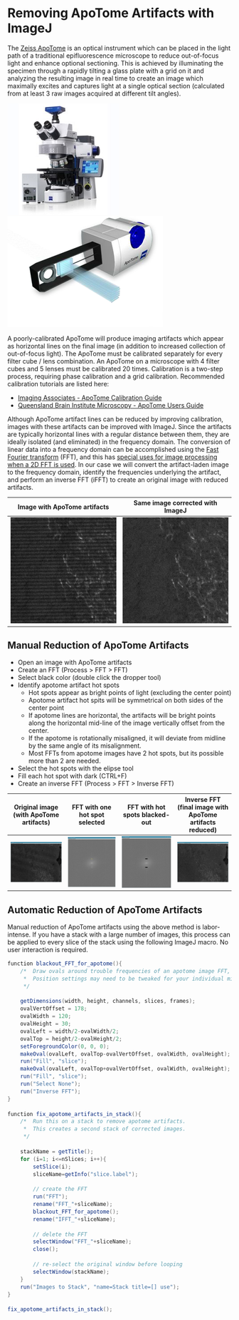 # Removing ApoTome Artifacts with ImageJ

The [Zeiss ApoTome](http://zeiss-campus.magnet.fsu.edu/tutorials/opticalsectioning/apotome/indexflash.html) is an optical instrument which can be placed in the light path of a traditional epifluorescence microscope to reduce out-of-focus light and enhance optional sectioning. This is achieved by illuminating the specimen through a rapidly tilting a glass plate with a grid on it and analyzing the resulting image in real time to create an image which maximally excites and captures light at a single optical section (calculated from at least 3 raw images acquired at different tilt angles).

![](pics/apotome-scope.jpg)
![](pics/apotome-device.png)

A poorly-calibrated ApoTome will produce imaging artifacts which appear as horizontal lines on the final image (in addition to increased collection of out-of-focus light). The ApoTome must be calibrated separately for every filter cube / lens combination. An ApoTome on a microscope with 4 filter cubes and 5 lenses must be calibrated 20 times. Calibration is a two-step process, requiring phase calibration and a grid calibration. Recommended calibration tutorials are listed here:
* [Imaging Associates - ApoTome Calibration Guide](http://www.usask.ca/biology/scopes/ApoTome%20Takeoff%20Guide%20%28calibration%29.pdf)
* [Queensland Brain Institute Microscopy - ApoTome Users Guide](http://web.qbi.uq.edu.au/microscopy/wp-content/uploads/2011/pdfs/Apotome_Guide.pdf)

Although ApoTome artifact lines can be reduced by improving calibration, images with these artifacts can be improved with ImageJ. Since the artifacts are typically horizontal lines with a regular distance between them, they are ideally isolated (and eliminated) in the frequency domain. The conversion of linear data into a frequency domain can be accomplished using the [Fast Fourier transform](https://en.wikipedia.org/wiki/Fast_Fourier_transform) (FFT), and this has [special uses for image processing when a 2D FFT is used](http://www.robots.ox.ac.uk/~az/lectures/ia/lect2.pdf). In our case we will convert the artifact-laden image to the frequency domain, identify the frequencies underlying the artifact, and perform an inverse FFT (iFFT) to create an original image with reduced artifacts.

Image with ApoTome artifacts | Same image corrected with ImageJ
---|---
![](pics/apotome_artifacts.png) | ![](pics/apotome_corrected.png)

## Manual Reduction of ApoTome Artifacts 
* Open an image with ApoTome artifacts
* Create an FFT (Process > FFT > FFT)
* Select black color (double click the dropper tool)
* Identify apotome artifact hot spots
  * Hot spots appear as bright points of light (excluding the center point)
  * Apotome artifact hot spits will be symmetrical on both sides of the center point
  * If apotome lines are horizontal, the artifacts will be bright points along the horizontal mid-line of the image vertically offset from the center.
  * If the apotome is rotationally misaligned, it will deviate from midline by the same angle of its misalignment. 
  * Most FFTs from apotome images have 2 hot spots, but its possible more than 2 are needed.
* Select the hot spots with the elipse tool
* Fill each hot spot with dark (CTRL+F)
* Create an inverse FFT (Process > FFT > Inverse FFT)

Original image (with ApoTome artifacts) | FFT with one hot spot selected | FFT with hot spots blacked-out | Inverse FFT (final image with ApoTome artifacts reduced)
---|---|---|---
![](pics/before.png) | ![](pics/FFTsel.png) | ![](pics/FFTblack.png) | ![](pics/after.png)

## Automatic Reduction of ApoTome Artifacts 
Manual reduction of ApoTome artifacts using the above method is labor-intense. If you have a stack with a large number of images, this process can be applied to every slice of the stack using the following ImageJ macro. No user interaction is required.

```java
function blackout_FFT_for_apotome(){
	/*  Draw ovals around trouble frequencies of an apotome image FFT, then run IFFT.
	 *  Position settings may need to be tweaked for your individual microscope.
	 */
	
	getDimensions(width, height, channels, slices, frames);
	ovalVertOffset = 178;
	ovalWidth = 120;
	ovalHeight = 30;
	ovalLeft = width/2-ovalWidth/2;
	ovalTop = height/2-ovalHeight/2;	
	setForegroundColor(0, 0, 0);
	makeOval(ovalLeft, ovalTop-ovalVertOffset, ovalWidth, ovalHeight);
	run("Fill", "slice");
	makeOval(ovalLeft, ovalTop+ovalVertOffset, ovalWidth, ovalHeight);
	run("Fill", "slice");
	run("Select None");
	run("Inverse FFT");
}

function fix_apotome_artifacts_in_stack(){
	/*  Run this on a stack to remove apotome artifacts.
	 *  This creates a second stack of corrected images.
	 */
	
	stackName = getTitle();
	for (i=1; i<=nSlices; i++){
		setSlice(i);
		sliceName=getInfo("slice.label");
	
		// create the FFT
		run("FFT");
		rename("FFT_"+sliceName);
		blackout_FFT_for_apotome();
		rename("IFFT_"+sliceName);
	
		// delete the FFT
		selectWindow("FFT_"+sliceName);
		close();
	
		// re-select the original window before looping
		selectWindow(stackName);
	}
	run("Images to Stack", "name=Stack title=[] use");
}

fix_apotome_artifacts_in_stack();
```
